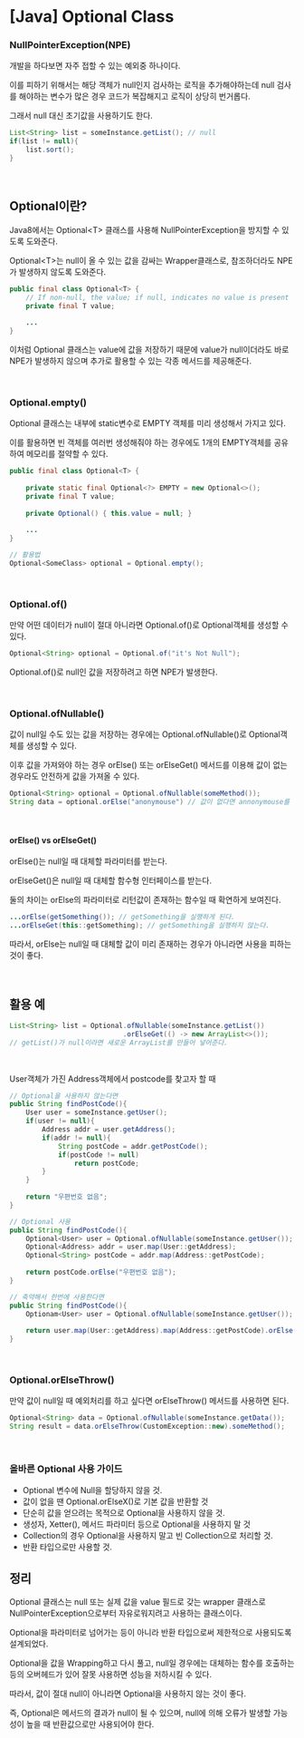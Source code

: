# [Java] Optional Class



### NullPointerException(NPE)

개발을 하다보면 자주 접할 수 있는 예외중 하나이다.

이를 피하기 위해서는 해당 객체가 null인지 검사하는 로직을 추가해야하는데 null 검사를 해야하는 변수가 많은 경우 코드가 복잡해지고 로직이 상당히 번거롭다. 

그래서 null 대신 초기값을 사용하기도 한다.

```java
List<String> list = someInstance.getList();	// null
if(list != null){
    list.sort();
}
```

<br>



## Optional이란?

Java8에서는 Optional\<T\> 클래스를 사용해 NullPointerException을 방지할 수 있도록 도와준다.

Optional\<T\>는 null이 올 수 있는 값을 감싸는 Wrapper클래스로, 참조하더라도 NPE가 발생하지 않도록 도와준다.

```java
public final class Optional<T> { 
    // If non-null, the value; if null, indicates no value is present 
    private final T value;
    
    ... 
}
```

이처럼 Optional 클래스는 value에 값을 저장하기 때문에 value가 null이더라도 바로 NPE가 발생하지 않으며 추가로 활용할 수 있는 각종 메서드를 제공해준다.

<br>



### Optional.empty()

Optional 클래스는 내부에 static변수로 EMPTY 객체를 미리 생성해서 가지고 있다.

이를 활용하면 빈 객체를 여러번 생성해줘야 하는 경우에도 1개의 EMPTY객체를 공유하여 메모리를 절약할 수 있다.

``` java
public final class Optional<T> { 
    
    private static final Optional<?> EMPTY = new Optional<>();
    private final T value;
    
    private Optional() { this.value = null; }
    
    ...
}

// 활용법
Optional<SomeClass> optional = Optional.empty();
```

<br>



### Optional.of()

만약 어떤 데이터가 null이 절대 아니라면 Optional.of()로 Optional객체를 생성할 수 있다.

```java
Optional<String> optional = Optional.of("it's Not Null");
```

Optional.of()로 null인 값을 저장하려고 하면 NPE가 발생한다.

<br>

### Optional.ofNullable()

값이 null일 수도 있는 값을 저장하는 경우에는 Optional.ofNullable()로 Optional객체를 생성할 수 있다.

이후 값을 가져와야 하는 경우 orElse() 또는 orElseGet() 메서드를 이용해 값이 없는 경우라도 안전하게 값을 가져올 수 있다.

```java
Optional<String> optional = Optional.ofNullable(someMethod());
String data = optional.orElse("anonymouse") // 값이 없다면 annonymouse를 리턴하라는 뜻.
```

<br>



#### orElse() vs orElseGet()

orElse()는 null일 때 대체할 파라미터를 받는다.

orElseGet()은 null일 때 대체할 함수형 인터페이스를 받는다.

둘의 차이는 orElse의 파라미터로 리턴값이 존재하는 함수일 때 확연하게 보여진다.

```java
...orElse(getSomething()); // getSomething을 실행하게 된다.
...orElseGet(this::getSomething); // getSomething을 실행하지 않는다.
```

따라서, orElse는 null일 때 대체할 값이 미리 존재하는 경우가 아니라면 사용을 피하는 것이 좋다.

<br>



## 활용 예

```java
List<String> list = Optional.ofNullable(someInstance.getList())
    						.orElseGet(() -> new ArrayList<>());
// getList()가 null이라면 새로운 ArrayList를 만들어 넣어준다.
```

<br>

User객체가 가진 Address객체에서 postcode를 찾고자 할 때

```java
// Optional을 사용하지 않는다면
public String findPostCode(){
    User user = someInstance.getUser();
    if(user != null){
        Address addr = user.getAddress();
        if(addr != null){
            String postCode = addr.getPostCode();
            if(postCode != null)
                return postCode;
        }
    }
    
    return "우편번호 없음";
}

// Optional 사용
public String findPostCode(){
    Optional<User> user = Optional.ofNullable(someInstance.getUser());
    Optional<Address> addr = user.map(User::getAddress);
    Optional<String> postCode = addr.map(Address::getPostCode);
    
    return postCode.orElse("우편번호 없음");
}

// 축약해서 한번에 사용한다면
public String findPostCode(){
    Optionam<User> user = Optional.ofNullable(someInstance.getUser());
    
    return user.map(User::getAddress).map(Address::getPostCode).orElse("우편번호 없음");
}
```

<br>

### Optional.orElseThrow()

만약 값이 null일 때 예외처리를 하고 싶다면 orElseThrow() 메서드를 사용하면 된다.

```java
Optional<String> data = Optional.ofNullable(someInstance.getData());
String result = data.orElseThrow(CustomException::new).someMethod();
```

<br>



### 올바른 Optional 사용 가이드

* Optional 변수에 Null을 할당하지 않을 것.
* 값이 없을 땐 Optional.orElseX()로 기본 값을 반환할 것
* 단순히 값을 얻으려는 목적으로 Optional을 사용하지 않을 것.
* 생성자, Xetter(), 메서드 파라미터 등으로 Optional을 사용하지 말 것
* Collection의 경우 Optional을 사용하지 말고 빈 Collection으로 처리할 것.
* 반환 타입으로만 사용할 것.



## 정리

Optional 클래스는 null 또는 실제 값을 value 필드로 갖는 wrapper 클래스로 NullPointerException으로부터 자유로워지려고 사용하는 클래스이다.

Optional을 파라미터로 넘어가는 등이 아니라 반환 타입으로써 제한적으로 사용되도록 설계되었다.

Optional을 값을 Wrapping하고 다시 풀고, null일 경우에는 대체하는 함수를 호출하는 등의 오버헤드가 있어 잘못 사용하면 성능을 저하시킬 수 있다.

따라서, 값이 절대 null이 아니라면 Optional을 사용하지 않는 것이 좋다.

즉, Optional은 메서드의 결과가 null이 될 수 있으며, null에 의해 오류가 발생할 가능성이 높을 때 반환값으로만 사용되어야 한다.